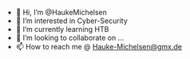 - 👋 Hi, I’m @HaukeMichelsen
- 👀 I’m interested in Cyber-Security
- 🌱 I’m currently learning HTB
- 💞️ I’m looking to collaborate on ...
- 📫 How to reach me @ Hauke-Michelsen@gmx.de

<!---
HaukeMichelsen/HaukeMichelsen is a ✨ special ✨ repository because its `README.md` (this file) appears on your GitHub profile.
You can click the Preview link to take a look at your changes.
--->
